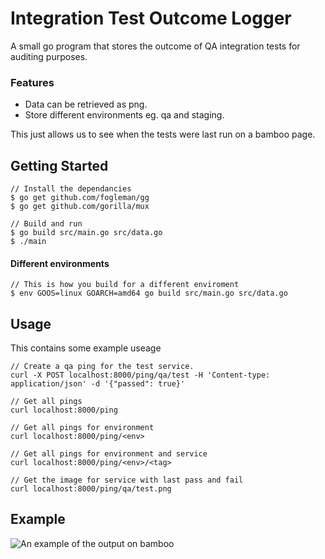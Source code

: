 # Integration Test Outcome Logger 

A small go program that stores the outcome of QA integration tests for auditing purposes.

### Features
 * Data can be retrieved as png.
 * Store different environments eg. qa and staging.

This just allows us to see when the tests were last run on a bamboo page.

## Getting Started

```
// Install the dependancies
$ go get github.com/fogleman/gg
$ go get github.com/gorilla/mux

// Build and run
$ go build src/main.go src/data.go
$ ./main
```

#### Different environments

```
// This is how you build for a different enviroment
$ env GOOS=linux GOARCH=amd64 go build src/main.go src/data.go
```

## Usage

This contains some example useage

```
// Create a qa ping for the test service.
curl -X POST localhost:8000/ping/qa/test -H 'Content-type: application/json' -d '{"passed": true}'

// Get all pings
curl localhost:8000/ping

// Get all pings for environment
curl localhost:8000/ping/<env>

// Get all pings for environment and service
curl localhost:8000/ping/<env>/<tag>

// Get the image for service with last pass and fail
curl localhost:8000/ping/qa/test.png
```

## Example

![An example of the output on bamboo](bambooexample.png)

